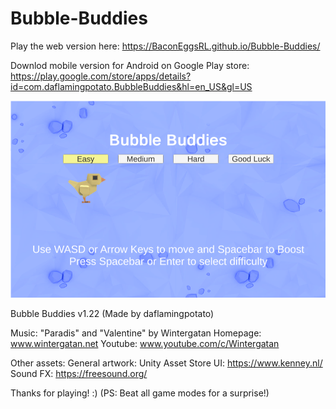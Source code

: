 # Bubble-Buddies

Play the web version here:
https://BaconEggsRL.github.io/Bubble-Buddies/

Downlod mobile version for Android on Google Play store:
https://play.google.com/store/apps/details?id=com.daflamingpotato.BubbleBuddies&hl=en_US&gl=US

![icon.png](https://github.com/BaconEggsRL/Bubble-Buddies/blob/main/icon.png?raw=true)

Bubble Buddies v1.22
(Made by daflamingpotato)

Music:
"Paradis" and "Valentine" by Wintergatan
Homepage: www.wintergatan.net
Youtube: www.youtube.com/c/Wintergatan

Other assets:
General artwork: Unity Asset Store
UI: https://www.kenney.nl/
Sound FX: https://freesound.org/

Thanks for playing! :)
(PS: Beat all game modes for a surprise!)
